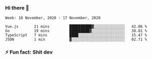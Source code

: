 ### Hi there 👋
<!--START_SECTION:waka-->
```text
Week: 10 November, 2020 - 17 November, 2020

Vue.js       21 mins         ██████████▓░░░░░░░░░░░░░░   42.86 % 
Go           19 mins         █████████▓░░░░░░░░░░░░░░░   38.81 % 
TypeScript   7 mins          ████░░░░░░░░░░░░░░░░░░░░░   15.47 % 
JSON         1 min           ▓░░░░░░░░░░░░░░░░░░░░░░░░   02.71 % 
```
<!--END_SECTION:waka-->
<!--
**TG4LAaron/TG4LAaron** is a ✨ _special_ ✨ repository because its `README.md` (this file) appears on your GitHub profile.

Here are some ideas to get you started:

- 🔭 I’m currently working on ...
- 🌱 I’m currently learning ...
- 👯 I’m looking to collaborate on ...
- 🤔 I’m looking for help with ...
- 💬 Ask me about ...
- 📫 How to reach me: ...
- 😄 Pronouns: ...
- ⚡ Fun fact: ...
-->
### ⚡ Fun fact: Shit dev
